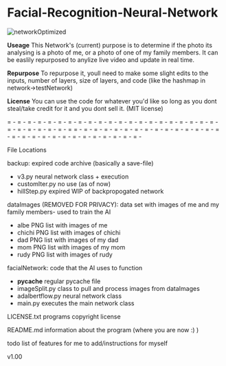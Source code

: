 # Facial-Recognition-Neural-Network
![networkOptimized](https://github.com/albe-de/Facial-Recognition-Neural-Network/assets/96357312/d0eff699-3b36-404f-b3d7-6ac2fffe5346)

**Useage**
This Network's (current) purpose is to determine if the photo its
analysing is a photo of me, or a photo of one of my family members.
It can be easlily repurposed to anylize live video and update in real time.

**Repurpose**
To repurpose it, youll need to make some slight edits to the inputs, 
number of layers, size of layers, and code (like the hashmap in network->testNetwork)

**License**
You can use the code for whatever you'd like so long as you dont steal/take 
credit for it and you dont sell it.
(MIT license) 

= - = - = - = - = - = - = - = - = - = - = - = - = - = - = - = - = - = - = - = - = - = - = - = - = - = - = - =
= - = - = - = - = - = - = - = - = - = - = - = - = - = - = - = - = - = - = - = - = - = - = - = - = - = - = - = -

File Locations

backup: expired code archive (basically a save-file)
 - v3.py           neural network class + execution 
 - customIter.py   no use (as of now)
 - hillStep.py     expired WIP of backpropogated network

dataImages (REMOVED FOR PRIVACY): data set with images of me and my family members- used to train the AI
 - albe    PNG list with images of me
 - chichi  PNG list with images of chichi
 - dad     PNG list with images of my dad
 - mom     PNG list with images of my mom
 - rudy    PNG list with images of rudy
      
facialNetwork: code that the AI uses to function
 - __pycache__       regular pycache file
 - imageSplit.py     class to pull and process images from dataImages
 - adalbertflow.py   neural network class 
 - main.py           executes the main network class
    
LICENSE.txt   programs copyright license 

README.md     information about the program (where you are now :) )

todo          list of features for me to add/instructions for myself

v1.00

